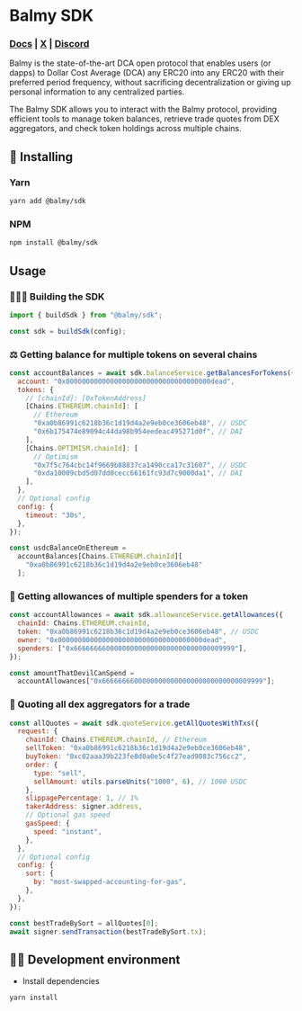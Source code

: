 # Balmy SDK

### [Docs](https://docs.balmy.xyz) | [X](https://x.com/balmy_xyz) | [Discord](http://discord.balmy.xyz/)

Balmy is the state-of-the-art DCA open protocol that enables users (or dapps) to Dollar Cost Average (DCA) any ERC20 into any ERC20 with their preferred period frequency, without sacrificing decentralization or giving up personal information to any centralized parties.

The Balmy SDK allows you to interact with the Balmy protocol, providing efficient tools to manage token balances, retrieve trade quotes from DEX aggregators, and check token holdings across multiple chains.

## 🧪 Installing

### Yarn

```bash
yarn add @balmy/sdk
```

### NPM

```bash
npm install @balmy/sdk
```

## Usage

### 👷🏽‍♀️ Building the SDK

```javascript
import { buildSdk } from "@balmy/sdk";

const sdk = buildSdk(config);
```

### ⚖️ Getting balance for multiple tokens on several chains

```javascript
const accountBalances = await sdk.balanceService.getBalancesForTokens({
  account: "0x000000000000000000000000000000000000dead",
  tokens: {
    // [chainId]: [0xTokenAddress]
    [Chains.ETHEREUM.chainId]: [
      // Ethereum
      "0xa0b86991c6218b36c1d19d4a2e9eb0ce3606eb48", // USDC
      "0x6b175474e89094c44da98b954eedeac495271d0f", // DAI
    ],
    [Chains.OPTIMISM.chainId]: [
      // Optimism
      "0x7f5c764cbc14f9669b88837ca1490cca17c31607", // USDC
      "0xda10009cbd5d07dd0cecc66161fc93d7c9000da1", // DAI
    ],
  },
  // Optional config
  config: {
    timeout: "30s",
  },
});

const usdcBalanceOnEthereum =
  accountBalances[Chains.ETHEREUM.chainId][
    "0xa0b86991c6218b36c1d19d4a2e9eb0ce3606eb48"
  ];
```

### 💸 Getting allowances of multiple spenders for a token

```javascript
const accountAllowances = await sdk.allowanceService.getAllowances({
  chainId: Chains.ETHEREUM.chainId,
  token: "0xa0b86991c6218b36c1d19d4a2e9eb0ce3606eb48", // USDC
  owner: "0x000000000000000000000000000000000000dead",
  spenders: ["0x6666666600000000000000000000000000009999"],
});

const amountThatDevilCanSpend =
  accountAllowances["0x6666666600000000000000000000000000009999"];
```

### 🔄 Quoting all dex aggregators for a trade

```javascript
const allQuotes = await sdk.quoteService.getAllQuotesWithTxs({
  request: {
    chainId: Chains.ETHEREUM.chainId, // Ethereum
    sellToken: "0xa0b86991c6218b36c1d19d4a2e9eb0ce3606eb48",
    buyToken: "0xc02aaa39b223fe8d0a0e5c4f27ead9083c756cc2",
    order: {
      type: "sell",
      sellAmount: utils.parseUnits("1000", 6), // 1000 USDC
    },
    slippagePercentage: 1, // 1%
    takerAddress: signer.address,
    // Optional gas speed
    gasSpeed: {
      speed: "instant",
    },
  },
  // Optional config
  config: {
    sort: {
      by: "most-swapped-accounting-for-gas",
    },
  },
});

const bestTradeBySort = allQuotes[0];
await signer.sendTransaction(bestTradeBySort.tx);
```

## 👨‍💻 Development environment

- Install dependencies

```bash
yarn install
```
